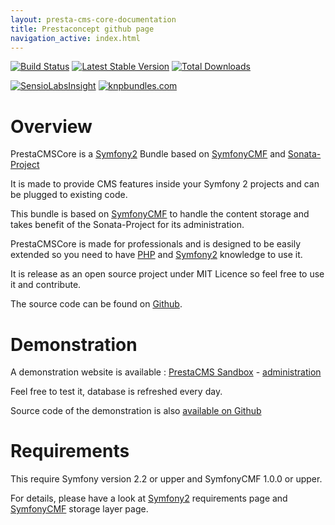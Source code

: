 ```yaml
---
layout: presta-cms-core-documentation
title: Prestaconcept github page
navigation_active: index.html
---
```


[![Build Status](https://secure.travis-ci.org/prestaconcept/PrestaCMSCoreBundle.png?branch=master)](http://travis-ci.org/prestaconcept/PrestaCMSCoreBundle)
[![Latest Stable Version](https://poser.pugx.org/presta/cms-core-bundle/v/stable.png)](https://packagist.org/packages/presta/cms-core-bundle)
[![Total Downloads](https://poser.pugx.org/presta/cms-core-bundle/downloads.png)](https://packagist.org/packages/presta/cms-core-bundle)

[![SensioLabsInsight](https://insight.sensiolabs.com/projects/6576869b-bb02-4c6f-85ad-eac142d03b85/big.png)](https://insight.sensiolabs.com/projects/6576869b-bb02-4c6f-85ad-eac142d03b85)
[![knpbundles.com](http://knpbundles.com/prestaconcept/PrestaCMSCoreBundle/badge)](http://knpbundles.com/prestaconcept/PrestaCMSCoreBundle)


# Overview

PrestaCMSCore is a [Symfony2][1] Bundle based on [SymfonyCMF][2] and [Sonata-Project][3]

It is made to provide CMS features inside your Symfony 2 projects and can be plugged to existing code.

This bundle is based on [SymfonyCMF][2] to handle the content storage and takes benefit of the Sonata-Project
for its administration.

PrestaCMSCore is made for professionals and is designed to be easily extended so you need to have [PHP][4] and [Symfony2][1]
knowledge to use it.

It is release as an open source project under MIT Licence so feel free to use it and contribute.

The source code can be found on [Github][7].

# Demonstration

A demonstration website is available : [PrestaCMS Sandbox][8] - [administration][9]

Feel free to test it, database is refreshed every day.

Source code of the demonstration is also [available on Github][10]

# Requirements

This require Symfony version 2.2 or upper and SymfonyCMF 1.0.0 or upper.

For details, please have a look at [Symfony2][5] requirements page and [SymfonyCMF][6] storage layer page.


[1]: http://symfony.com/
[2]: http://cmf.symfony.com/about
[3]: http://sonata-project.org/bundles/
[4]: http://php.net/
[5]: http://symfony.com/doc/current/reference/requirements.html
[6]: http://symfony.com/doc/master/cmf/cookbook/database/choosing_storage_layer.html
[7]: https://github.com/prestaconcept/PrestaCMSCoreBundle
[8]: http://sandbox.prestacms.com/
[9]: http://sandbox.prestacms.com/admin
[10]: https://github.com/prestaconcept/prestacms-sandbox

